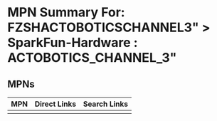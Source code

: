 



# MPN Summary For: FZSHACTOBOTICSCHANNEL3&QUOT; > SparkFun-Hardware : ACTOBOTICS_CHANNEL_3&quot;

## MPNs
  

|MPN|Direct Links|Search Links|
| :--- | :--- | :--- |
||||
